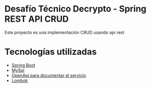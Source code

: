 # Desafío Técnico Decrypto - Spring REST API CRUD 

Este proyecto es una implementación CRUD usando api rest

# Tecnologías utilizadas

<ul>
  <li><a href="https://spring.io/projects/spring-boot">Spring Boot</a></li>
  <li><a href="https://www.mysql.com/download/">MySql</a></li>
  <li>
<a href="https://swagger.io/](https://springdoc.org">OpenApi para documentar el servicio</a>
</li>
<li>
<a href="https://projectlombok.org/">Lombok</a>
</li>
</ul>



